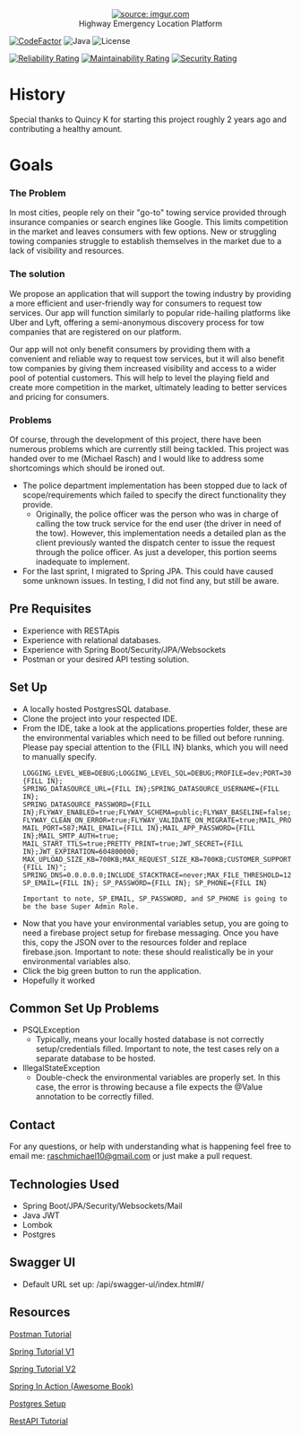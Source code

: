 [comment]: <> (# Highway Emergency Location Platform )
<div align="center" spacing="5">
<a href="https://imgur.com/o56PeaZ"><img src="https://i.imgur.com/o56PeaZ.png" title="source: imgur.com" /></a>
</div>
<div align="center">
Highway Emergency Location Platform
</div>

[![CodeFactor](https://www.codefactor.io/repository/github/mikerasch/tow-server/badge)](https://www.codefactor.io/repository/github/mikerasch/tow-server)
![Java](https://img.shields.io/badge/Java-19-red)
![License](https://img.shields.io/badge/license-MIT-orange)

[![Reliability Rating](https://sonarcloud.io/api/project_badges/measure?project=mikerasch_TowServer&metric=reliability_rating)](https://sonarcloud.io/project/overview?id=mikerasch_TowServer)
[![Maintainability Rating](https://sonarcloud.io/api/project_badges/measure?project=mikerasch_TowServer&metric=sqale_rating)](https://sonarcloud.io/project/overview?id=mikerasch_TowServer)
[![Security Rating](https://sonarcloud.io/api/project_badges/measure?project=mikerasch_TowServer&metric=security_rating)](https://sonarcloud.io/project/overview?id=mikerasch_TowServer)
# History
Special thanks to Quincy K for starting this project roughly 2 years ago and contributing a healthy amount.

# Goals
### The Problem
In most cities, people rely on their "go-to" towing service provided through insurance companies or search engines like Google. This limits competition in the market and leaves consumers with few options. New or struggling towing companies struggle to establish themselves in the market due to a lack of visibility and resources.

### The solution
We propose an application that will support the towing industry by providing a more efficient and user-friendly way for consumers to request tow services. Our app will function similarly to popular ride-hailing platforms like Uber and Lyft, offering a semi-anonymous discovery process for tow companies that are registered on our platform.

Our app will not only benefit consumers by providing them with a convenient and reliable way to request tow services, but it will also benefit tow companies by giving them increased visibility and access to a wider pool of potential customers. This will help to level the playing field and create more competition in the market, ultimately leading to better services and pricing for consumers.

### Problems
Of course, through the development of this project, there have been numerous problems which are currently still being tackled.
This project was handed over to me (Michael Rasch) and I would like to address some shortcomings which should be ironed out.
- The police department implementation has been stopped due to lack of scope/requirements which failed to specify the direct functionality they provide.
  - Originally, the police officer was the person who was in charge of calling the tow truck service for the end user (the driver in need of the tow). However, this implementation needs a detailed plan as the client previously wanted the dispatch center to issue the request through the police officer. As just a developer, this portion seems inadequate to implement.
- For the last sprint, I migrated to Spring JPA. This could have caused some unknown issues. In testing, I did not find any, but still be aware.

## Pre Requisites
- Experience with RESTApis
- Experience with relational databases.
- Experience with Spring Boot/Security/JPA/Websockets
- Postman or your desired API testing solution.

## Set Up
- A locally hosted PostgresSQL database.
- Clone the project into your respected IDE.
- From the IDE, take a look at the applications.properties folder, these are the environmental variables which need to be filled out before running. Please pay special attention to the {FILL IN} blanks, which you will need to manually specify.
  ``` 
  LOGGING_LEVEL_WEB=DEBUG;LOGGING_LEVEL_SQL=DEBUG;PROFILE=dev;PORT=3000;SERVER_ADDRESS={FILL IN};
  SPRING_DATASOURCE_URL={FILL IN};SPRING_DATASOURCE_USERNAME={FILL IN};
  SPRING_DATASOURCE_PASSWORD={FILL IN};FLYWAY_ENABLED=true;FLYWAY_SCHEMA=public;FLYWAY_BASELINE=false;
  FLYWAY_CLEAN_ON_ERROR=true;FLYWAY_VALIDATE_ON_MIGRATE=true;MAIL_PROTOCOL=smtp;MAIL_HOST=smtp.gmail.com;
  MAIL_PORT=587;MAIL_EMAIL={FILL IN};MAIL_APP_PASSWORD={FILL IN};MAIL_SMTP_AUTH=true;
  MAIL_START_TTLS=true;PRETTY_PRINT=true;JWT_SECRET={FILL IN};JWT_EXPIRATION=604800000;
  MAX_UPLOAD_SIZE_KB=700KB;MAX_REQUEST_SIZE_KB=700KB;CUSTOMER_SUPPORT_EMAIL="{FILL IN}";
  SPRING_DNS=0.0.0.0.0;INCLUDE_STACKTRACE=never;MAX_FILE_THRESHOLD=128KB;SPRINGDOC_ENABLED=true;
  SP_EMAIL={FILL IN}; SP_PASSWORD={FILL IN}; SP_PHONE={FILL IN}
  ```
  ```
  Important to note, SP_EMAIL, SP_PASSWORD, and SP_PHONE is going to be the base Super Admin Role.
  ```
- Now that you have your environmental variables setup, you are going to need a firebase project setup for firebase messaging. Once you have this, copy the JSON over to the resources folder and replace firebase.json. Important to note: these should realistically be in your environmental variables also.
- Click the big green button to run the application.
- Hopefully it worked

## Common Set Up Problems
- PSQLException
  - Typically, means your locally hosted database is not correctly setup/credentials filled. Important to note, the test cases rely on a separate database to be hosted.
- IllegalStateException
  - Double-check the environmental variables are properly set. In this case, the error is throwing because a file expects the @Value annotation to be correctly filled.

## Contact
For any questions, or help with understanding what is happening feel free to email me: raschmichael10@gmail.com or just make a pull request.

## Technologies Used
  - Spring Boot/JPA/Security/Websockets/Mail
  - Java JWT
  - Lombok
  - Postgres
 
## Swagger UI
  - Default URL set up: /api/swagger-ui/index.html#/

## Resources
[Postman Tutorial](https://www.youtube.com/watch?v=cGn_LTFCif0&list=PLhW3qG5bs-L9P22XSnRe4suiWL4acXG-g)

[Spring Tutorial V1](https://www.baeldung.com/)

[Spring Tutorial V2](https://spring.io/guides)

[Spring In Action (Awesome Book)](https://www.amazon.com/Spring-Action-Sixth-Craig-Walls/dp/1617297577/ref=sr_1_1?keywords=Spring+in+action&qid=1681099073&sr=8-1)

[Postgres Setup](https://www.youtube.com/watch?v=BLH3s5eTL4Y)

[RestAPI Tutorial](https://www.youtube.com/watch?v=7YcW25PHnAA)



